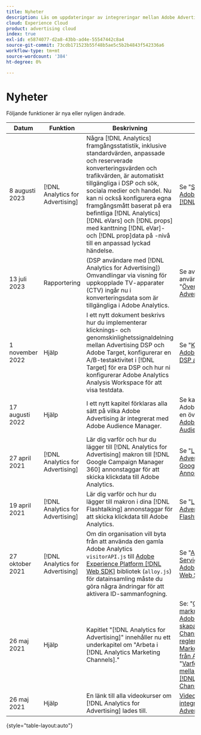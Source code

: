 ```yaml
---
title: Nyheter
description: Läs om uppdateringar av integreringar mellan Adobe Advertising och andra produkter och tjänster i Adobe Experience Cloud.
cloud: Experience Cloud
product: advertising cloud
index: true
exl-id: e5874077-d2a8-43bb-ad4e-55547442c8a4
source-git-commit: 73cdb171523b55f48b5ae5c5b2b4843f542336a6
workflow-type: tm+mt
source-wordcount: '384'
ht-degree: 0%

---
```


# Nyheter

Följande funktioner är nya eller nyligen ändrade.

| Datum | Funktion | Beskrivning | Mer information |
| ---- | ------- | ----------- | -------------------- |
| 8 augusti 2023 | [!DNL Analytics for Advertising] | Några [!DNL Analytics] framgångsstatistik, inklusive standardvärden, anpassade och reserverade konverteringsvärden och trafikvärden, är automatiskt tillgängliga i DSP och sök, sociala medier och handel. Nu kan ni också konfigurera egna framgångsmått baserat på era befintliga [!DNL Analytics] [!DNL eVars] och [!DNL props] med kanttning [!DNL eVar]- och [!DNL prop]data på -nivå till en anpassad lyckad händelse. | Se &quot;[Skapa konverteringsmått från Adobe Analytics [!DNL eVars] och [!DNL Props]](/help/integrations/analytics/conversion-metrics-from-evars.md).&quot; |
| 13 juli 2023 | Rapportering | (DSP användare med [!DNL Analytics for Advertising]) Omvandlingar via visning för uppkopplade TV-apparater (CTV) ingår nu i konverteringsdata som är tillgängliga i Adobe Analytics. | Se avsnittet &quot;Exempel på hur du använder integreringen&quot; i &quot;[Översikt [!DNL Analytics for Advertising]](/help/integrations/analytics/overview.md#integration-examples).&quot; |
| 1 november 2022 | Hjälp | I ett nytt dokument beskrivs hur du implementerar klicknings- och genomskinlighetssignaldelning mellan Advertising DSP och Adobe Target, konfigurerar en A/B-testaktivitet i [!DNL Target] för era DSP och hur ni konfigurerar Adobe Analytics Analysis Workspace för att visa testdata. | Se &quot;[Konfigurera A/B-tester i Adobe Target för annonsering DSP annonser](/help/integrations/target/overview-ab-tests.md).&quot; |
| 17 augusti 2022 | Hjälp | I ett nytt kapitel förklaras alla sätt på vilka Adobe Advertising är integrerat med Adobe Audience Manager. | Se kapitlet om&quot;Integrering med Adobe Audience Manager&quot; med en översikt över &quot;[Integrering av Adobe Advertising med Adobe Audience Manager](/help/integrations/audience-manager/overview.md).&quot; |
| 27 april 2021 | [!DNL Analytics for Advertising] | Lär dig varför och hur du lägger till [!DNL Analytics for Advertising] makron till [!DNL Google Campaign Manager 360] annonstaggar för att skicka klickdata till Adobe Analytics. | Se &quot;[Lägg till [!DNL Analytics for Advertising] Makron till [!DNL Google Campaign Manager 360] Annonstaggar](/help/integrations/analytics/macros-google-campaign-manager.md).&quot; |
| 19 april 2021 | [!DNL Analytics for Advertising] | Lär dig varför och hur du lägger till makron i dina [!DNL Flashtalking] annonstaggar för att skicka klickdata till Adobe Analytics. | Se &quot;[Lägg till [!DNL Analytics for Advertising] Makron till [!DNL Flashtalking] Annonstaggar](/help/integrations/analytics/macros-flashtalking.md).&quot; |
| 27 oktober 2021 | [!DNL Analytics for Advertising] | Om din organisation vill byta från att använda den gamla Adobe Analytics `visitorAPI.js` till [Adobe Experience Platform [!DNL Web SDK]](https://experienceleague.adobe.com/docs/experience-platform/edge/home.html) bibliotek (`alloy.js`) för datainsamling måste du göra några ändringar för att aktivera ID-sammanfogning. | Se &quot;[Använda [!DNL Last Event Service] JavaScript-bibliotek med Adobe Experience Platform [!DNL Web SDK]](/help/integrations/analytics/web-sdk.md).&quot; |
| 26 maj 2021 | Hjälp | Kapitlet &quot;[!DNL Analytics for Advertising]&quot; innehåller nu ett underkapitel om &quot;Arbeta i [!DNL Analytics Marketing Channels].&quot; | Se: &quot;[Grunderna i marknadsföringskanaler](/help/integrations/analytics/marketing-channels/mc-overview.md),&quot;[Använda Adobe Advertising ID:n för att skapa [!DNL Analytics Marketing Channels] Bearbetar regler](/help/integrations/analytics/marketing-channels/mc-ids.md),&quot;[Använda [!DNL Analytics Marketing Channels] med data från Adobe Advertising](/help/integrations/analytics/marketing-channels/mc-ac-data.md),&quot; och &quot;[Varför kanaldata kan variera mellan Adobe Advertising och [!DNL Analytics Marketing Channels]](/help/integrations/analytics/marketing-channels/mc-data-variances.md).&quot; |
| 26 maj 2021 | Hjälp | En länk till alla videokurser om [!DNL Analytics for Advertising] lades till. | [Videosjälvstudiekurser om integreringar med Adobe Advertising](https://experienceleague.adobe.com/docs/advertising-learn/tutorials/overview.html) |

{style="table-layout:auto"}

<!-- At some point, just make this an overview page instead?

Adobe Advertising is integrated with the following Adobe Experience Cloud products:

* [Adobe Analytics](/help/integrations/analytics/overview.md)

* Adobe Audience Manager

* Adobe Campaign (Adobe Advertising Search only)

 -->
